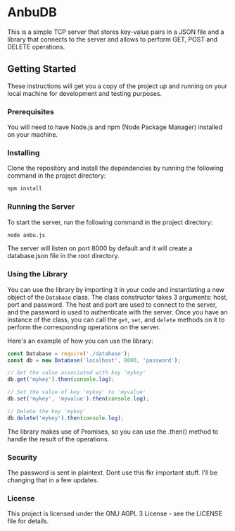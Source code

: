 # AnbuDB

This is a simple TCP server that stores key-value pairs in a JSON file and a library that connects to the server and allows to perform GET, POST and DELETE operations.

## Getting Started

These instructions will get you a copy of the project up and running on your local machine for development and testing purposes.

### Prerequisites

You will need to have Node.js and npm (Node Package Manager) installed on your machine.

### Installing

Clone the repository and install the dependencies by running the following command in the project directory:

```bash
npm install
```

### Running the Server

To start the server, run the following command in the project directory:

```bash
node anbu.js
```


The server will listen on port 8000 by default and it will create a database.json file in the root directory.

### Using the Library

You can use the library by importing it in your code and instantiating a new object of the `Database` class. The class constructor takes 3 arguments: host, port and password. The host and port are used to connect to the server, and the password is used to authenticate with the server. Once you have an instance of the class, you can call the `get`, `set`, and `delete` methods on it to perform the corresponding operations on the server.

Here's an example of how you can use the library:
```javascript
const Database = require('./database');
const db = new Database('localhost', 8000, 'password');

// Get the value associated with key 'mykey'
db.get('mykey').then(console.log);

// Set the value of key 'mykey' to 'myvalue'
db.set('mykey', 'myvalue').then(console.log);

// Delete the key 'mykey'
db.delete('mykey').then(console.log);
```

The library makes use of Promises, so you can use the .then() method to handle the result of the operations.

### Security
The password is sent in plaintext. Dont use this fkr important stuff. I'll be changing that in a few updates.

### License
This project is licensed under the GNU AGPL 3 License - see the LICENSE file for details.
